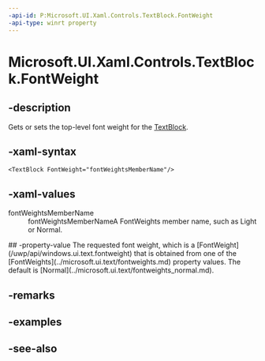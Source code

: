 ```yaml
---
-api-id: P:Microsoft.UI.Xaml.Controls.TextBlock.FontWeight
-api-type: winrt property
---
```


<!-- Property syntax
public Windows.UI.Text.FontWeight FontWeight { get;  set; }
-->

# Microsoft.UI.Xaml.Controls.TextBlock.FontWeight

## -description
Gets or sets the top-level font weight for the [TextBlock](textblock.md).

## -xaml-syntax
```xaml
<TextBlock FontWeight="fontWeightsMemberName"/>
```


## -xaml-values
<dl><dt>fontWeightsMemberName</dt><dd>fontWeightsMemberNameA FontWeights member name, such as Light or Normal.</dd>
</dl>
## -property-value
The requested font weight, which is a [FontWeight](/uwp/api/windows.ui.text.fontweight) that is obtained from one of the [FontWeights](../microsoft.ui.text/fontweights.md) property values. The default is [Normal](../microsoft.ui.text/fontweights_normal.md).

## -remarks

## -examples

## -see-also

